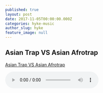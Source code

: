 ```yaml
---
published: true
layout: post
date: 2017-11-05T00:00:00.000Z
categories: hyke-music
author_slug: hyke
feature_image: null
---
```

## Asian Trap VS Asian Afrotrap

[Asian Trap VS Asian Afrotrap]({{site.url}}/{{site.baseurl}}img/asiantrap.mp3)

<audio controls controlsList="nodownload">
